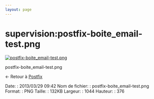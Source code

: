 ```yaml
---
layout: page
---
```


supervision:postfix-boite\_email-test.png
=========================================

[![postfix-boite\_email-test.png](..//assets/media/supervision/postfix-boite_email-test.png@cache=&w=900&h=324 "postfix-boite_email-test.png")](..//assets/media/supervision/postfix-boite_email-test.png@cache= "Afficher le fichier original")

postfix-boite\_email-test.png

← Retour à [Postfix](../../infra/postfix.html "infra:postfix")

Date:
:   2013/03/29 09:42
Nom de fichier:
:   postfix-boite\_email-test.png
Format:
:   PNG
Taille:
:   132KB
Largeur:
:   1044
Hauteur:
:   376

